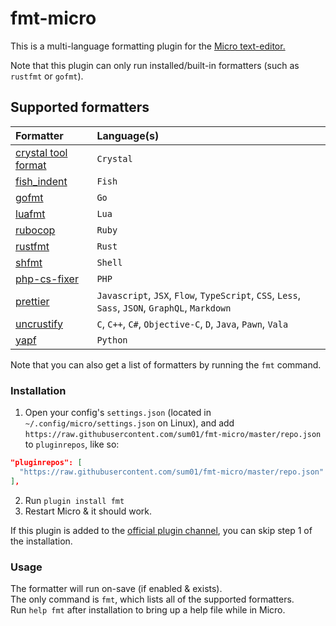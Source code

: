 # fmt-micro
This is a multi-language formatting plugin for the [Micro text-editor.](https://github.com/zyedidia/micro)

Note that this plugin can only run installed/built-in formatters (such as `rustfmt` or `gofmt`).

## Supported formatters

|Formatter|Language(s)
|:---|:---
|[crystal tool format](https://github.com/crystal-lang/crystal)|`Crystal`
|[fish_indent](https://fishshell.com/docs/current/commands.html#fish_indent)|`Fish`
|[gofmt](https://golang.org/cmd/gofmt/)|`Go`
|[luafmt](https://github.com/trixnz/lua-fmt)|`Lua`
|[rubocop](https://github.com/bbatsov/rubocop)|`Ruby`
|[rustfmt](https://github.com/rust-lang-nursery/rustfmt)|`Rust`
|[shfmt](https://github.com/mvdan/sh)|`Shell`
|[php-cs-fixer](https://github.com/friendsofphp/PHP-CS-Fixer)|`PHP`
|[prettier](https://github.com/prettier/prettier)|`Javascript`, `JSX`, `Flow`, `TypeScript`, `CSS`, `Less`, `Sass`, `JSON`, `GraphQL`, `Markdown`
|[uncrustify](https://github.com/uncrustify/uncrustify)|`C`, `C++`, `C#`, `Objective-C`, `D`, `Java`, `Pawn`, `Vala`
|[yapf](https://github.com/google/yapf)|`Python`

Note that you can also get a list of formatters by running the `fmt` command.

### Installation
1. Open your config's `settings.json` (located in `~/.config/micro/settings.json` on Linux), and add `https://raw.githubusercontent.com/sum01/fmt-micro/master/repo.json` to `pluginrepos`, like so:
  ```json
  "pluginrepos": [
    "https://raw.githubusercontent.com/sum01/fmt-micro/master/repo.json"
  ],
  ```
2. Run `plugin install fmt`
3. Restart Micro & it should work.

If this plugin is added to the [official plugin channel](https://github.com/micro-editor/plugin-channel), you can skip step 1 of the installation.

### Usage
The formatter will run on-save (if enabled & exists).  
The only command is `fmt`, which lists all of the supported formatters.  
Run `help fmt` after installation to bring up a help file while in Micro.
